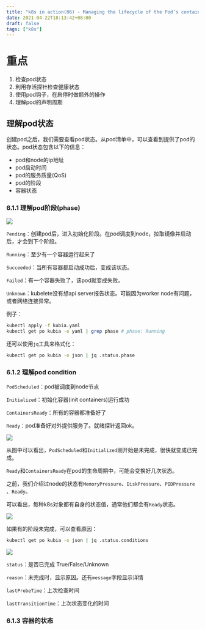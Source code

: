 ```yaml
---
title: "k8s in action(06) - Managing the lifecycle of the Pod’s containers"
date: 2021-04-22T18:13:42+08:00
draft: false
tags: ["k8s"]
---
```


# 重点

1. 检查pod状态
2. 利用存活探针检查健康状态
3. 使用pod钩子，在启停时做额外的操作
4. 理解pod的声明周期



## 理解pod状态

创建pod之后，我们需要查看pod状态。从pod清单中，可以查看到提供了pod的状态。pod状态包含以下的信息：

- pod和node的ip地址
- pod启动时间
- pod的服务质量(QoS)
- pod的阶段
- 容器状态

### 6.1.1 理解pod阶段(phase)

![](https://cdn.jsdelivr.net/gh/qiaocci/img-repo@master/20210423155401.png)

`Pending`：创建pod后，进入初始化阶段。在pod调度到node，拉取镜像并启动后，才会到下个阶段。

`Running`：至少有一个容器运行起来了

`Succeeded`：当所有容器都启动成功后，变成该状态。

`Failed`：有一个容器失败了，该pod就变成失败。

`Unknown`：kubelete没有想api server报告状态。可能因为worker node有问题，或者网络连接异常。

例子：

```bash
kubectl apply -f kubia.yaml
kubectl get po kubia -o yaml | grep phase # phase: Running
```

还可以使用`jq`工具来格式化：

```bash
kubectl get po kubia -o json | jq .status.phase
```



### 6.1.2 理解pod condition

`PodScheduled`：pod被调度到node节点

`Initialized`：初始化容器(init containers)运行成功

`ContainersReady`：所有的容器都准备好了

`Ready`：pod准备好对外提供服务了。就绪探针返回ok。

![](https://cdn.jsdelivr.net/gh/qiaocci/img-repo@master/20210424103407.png)

从图中可以看出，`PodScheduled`和`Initialized`刚开始是未完成，很快就变成已完成。

`Ready`和`ContainersReady`在pod的生命周期中，可能会变换好几次状态。

之前，我们介绍过node的状态有`MemoryPressure`、`DiskPressure`、`PIDPressure` 、`Ready`。

可以看出，每种k8s对象都有自身的状态值，通常他们都会有`Ready`状态。

![](https://cdn.jsdelivr.net/gh/qiaocci/img-repo@master/20210424104525.png)

如果有的阶段未完成，可以查看原因：

```bash
kubectl get po kubia -o json | jq .status.conditions
```

![](https://cdn.jsdelivr.net/gh/qiaocci/img-repo@master/20210424105122.png)

`status`：是否已完成 True/False/Unknown

`reason`：未完成时，显示原因。还有`message`字段显示详情

`lastProbeTime`：上次检查时间

`lastTransitionTime`：上次状态变化的时间



### 6.1.3 容器的状态

